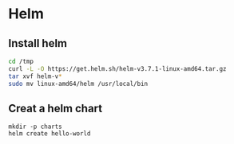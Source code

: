 # Helm 

## Install helm

```bash
cd /tmp
curl -L -O https://get.helm.sh/helm-v3.7.1-linux-amd64.tar.gz
tar xvf helm-v*
sudo mv linux-amd64/helm /usr/local/bin
```

## Creat a helm chart

```
mkdir -p charts
helm create hello-world
```